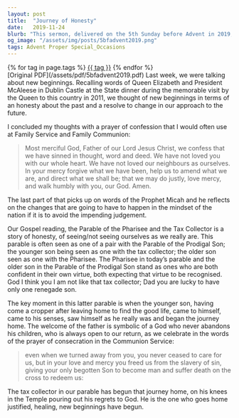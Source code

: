 ```yaml
---
layout: post
title:  "Journey of Honesty"
date:   2019-11-24
blurb: "This sermon, delivered on the 5th Sunday before Advent in 2019, explores the themes of honesty, self-reflection, and new beginnings. Referencing the Parable of the Pharisee and the Tax Collector, it emphasizes the importance of recognizing our own faults and seeking forgiveness. The sermon concludes with the hopeful message of God's unending love and mercy, and the possibility of redemption and new beginnings."
og_image: "/assets/img/posts/5bfadvent2019.png"
tags: Advent Proper Special_Occasions
---    
```

<div class="tag-pills">
    {% for tag in page.tags %}
    <a href="{{ site.baseurl }}/tag/{{ tag | slugify }}" class="tag-pill">{{ tag }}</a>
    {% endfor %}
</div>
[Original PDF](/assets/pdf/5bfadvent2019.pdf)
Last week, we were talking about new beginnings. Recalling words of Queen Elizabeth and President McAleese in Dublin Castle at the State dinner during the memorable visit by the Queen to this country in 2011, we thought of new beginnings in terms of an honesty about the past and a resolve to change in our approach to the future.

I concluded my thoughts with a prayer of confession that I would often use at Family Service and Family Communion:

> Most merciful God,
> Father of our Lord Jesus Christ,
> we confess that we have sinned
> in thought, word and deed.
> We have not loved you with our whole heart.
> We have not loved our neighbours as ourselves.
> In your mercy
> forgive what we have been,
> help us to amend what we are,
> and direct what we shall be;
> that we may do justly,
> love mercy,
> and walk humbly with you, our God.
> Amen.

The last part of that picks up on words of the Prophet Micah and he reflects on the changes that are going to have to happen in the mindset of the nation if it is to avoid the impending judgement.

Our Gospel reading, the Parable of the Pharisee and the Tax Collector is a story of honesty, of seeing/not seeing ourselves as we really are. This parable is often seen as one of a pair with the Parable of the Prodigal Son; the younger son being seen as one with the tax collector; the older son seen as one with the Pharisee. The Pharisee in today’s parable and the older son in the Parable of the Prodigal Son stand as ones who are both confident in their own virtue, both expecting that virtue to be recognised. God I think you I am not like that tax collector; Dad you are lucky to have only one renegade son.

The key moment in this latter parable is when the younger son, having come a cropper after leaving home to find the good life, came to himself, came to his senses, saw himself as he really was and began the journey home. The welcome of the father is symbolic of a God who never abandons his children, who is always open to our return, as we celebrate in the words of the prayer of consecration in the Communion Service:

> even when we turned away from you,
> you never ceased to care for us,
> but in your love and mercy you freed us from the slavery of sin,
> giving your only begotten Son to become man
> and suffer death on the cross to redeem us:

The tax collector in our parable has begun that journey home, on his knees in the Temple pouring out his regrets to God. He is the one who goes home justified, healing, new beginnings have begun.
